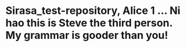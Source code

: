 # Sirasa_test-repository, Alice 1 ... Ni hao this is Steve the third person. My grammar is gooder than you!